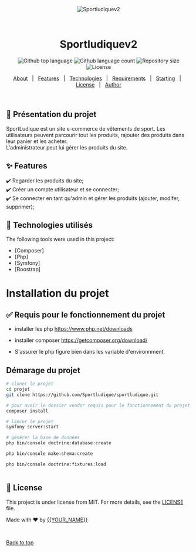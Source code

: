 <div align="center" id="top"> 
  <img src="./.github/app.gif" alt="Sportludiquev2" />

  &#xa0;

  <!-- <a href="https://sportludiquev2.netlify.app">Demo</a> -->
</div>

<h1 align="center">Sportludiquev2</h1>

<p align="center">
  <img alt="Github top language" src="https://img.shields.io/github/languages/top/{{YOUR_GITHUB_USERNAME}}/sportludiquev2?color=56BEB8">

  <img alt="Github language count" src="https://img.shields.io/github/languages/count/{{YOUR_GITHUB_USERNAME}}/sportludiquev2?color=56BEB8">

  <img alt="Repository size" src="https://img.shields.io/github/repo-size/{{YOUR_GITHUB_USERNAME}}/sportludiquev2?color=56BEB8">

  <img alt="License" src="https://img.shields.io/github/license/{{YOUR_GITHUB_USERNAME}}/sportludiquev2?color=56BEB8">

  <!-- <img alt="Github issues" src="https://img.shields.io/github/issues/{{YOUR_GITHUB_USERNAME}}/sportludiquev2?color=56BEB8" /> -->

  <!-- <img alt="Github forks" src="https://img.shields.io/github/forks/{{YOUR_GITHUB_USERNAME}}/sportludiquev2?color=56BEB8" /> -->

  <!-- <img alt="Github stars" src="https://img.shields.io/github/stars/{{YOUR_GITHUB_USERNAME}}/sportludiquev2?color=56BEB8" /> -->
</p>

<!-- Status -->

<!-- <h4 align="center"> 
	🚧  Sportludiquev2 🚀 Under construction...  🚧
</h4> 

<hr> -->

<p align="center">
  <a href="#dart-about">About</a> &#xa0; | &#xa0; 
  <a href="#sparkles-features">Features</a> &#xa0; | &#xa0;
  <a href="#rocket-technologies">Technologies</a> &#xa0; | &#xa0;
  <a href="#white_check_mark-requirements">Requirements</a> &#xa0; | &#xa0;
  <a href="#checkered_flag-starting">Starting</a> &#xa0; | &#xa0;
  <a href="#memo-license">License</a> &#xa0; | &#xa0;
  <a href="https://github.com/{{YOUR_GITHUB_USERNAME}}" target="_blank">Author</a>
</p>

<br>

## :dart: Présentation du projet ##

SportLudique est un site e-commerce de vêtements de sport. Les utilisateurs peuvent parcourir tout les produits, rajouter des produits dans leur panier et les acheter.\
L'administrateur peut lui gérer les produits du site.


## :sparkles: Features ##

:heavy_check_mark: Regarder les produits du site;\
:heavy_check_mark: Créer un compte utilisateur et se connecter;\
:heavy_check_mark: Se connecter en tant qu'admin et gérer les produits (ajouter, modifer, supprimer);

## :rocket: Technologies utilisés ##

The following tools were used in this project:

- [Composer]
- [Php]
- [Symfony]
- [Boostrap]



# Installation du projet

## :white_check_mark: Requis pour le fonctionnement du projet ##

- installer les php https://www.php.net/downloads
- installer composer https://getcomposer.org/download/

- S'assurer le php figure bien dans les variable d'environnment.




## Démarage du projet

``` bash
# cloner le projet
cd projet
git clone https://github.com/Sportludique/sportludique.git

# pour avoir le dossier vendor requis pour le fonctionnement du projet
composer install

# lancer le projet 
symfony server:start

# générer la base de données
php bin/console doctrine:database:create

php bin/console make:shema:create

php bin/console doctrine:fixtures:load



```

## :memo: License ##

This project is under license from MIT. For more details, see the [LICENSE](LICENSE.md) file.


Made with :heart: by <a href="https://github.com/{{YOUR_GITHUB_USERNAME}}" target="_blank">{{YOUR_NAME}}</a>

&#xa0;

<a href="#top">Back to top</a>
